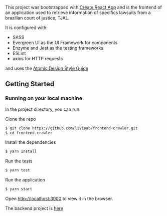 This project was bootstrapped with [Create React App](https://github.com/facebook/create-react-app) and is the frontend of an application used to retrieve information of specifics lawsuits from a brazilian court of justice, TJAL.

It is configured with:
- SASS
- Evergreen UI as the UI Framework for components
- Enzyme and Jest as the testing frameworks
- ESLint
- axios for HTTP requests

and uses the [Atomic Design Style Guide](https://github.com/danilowoz/react-atomic-design)

## Getting Started

### Running on your local machine

In the project directory, you can run:


Clone the repo
```sh
$ git clone https://github.com/liviaab/frontend-crawler.git
$ cd frontend-crawler
```

Install the dependencies
```sh
$ yarn install
```

Run the tests
```sh
$ yarn test
```

Run the application
```sh
$ yarn start
```
Open [http://localhost:3000](http://localhost:3000) to view it in the browser.

The backend project is [here](https://github.com/liviaab/backend-crawler)
<!--
### To Do
#### Deployment
See the section about [deployment](https://facebook.github.io/create-react-app/docs/deployment) for more information.

Useful links:

https://facebook.github.io/create-react-app/docs/deployment

https://devcenter.heroku.com/articles/github-integration
-->
